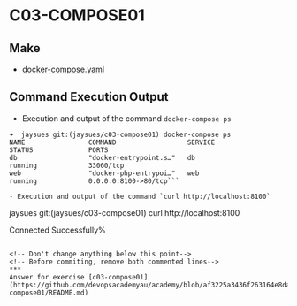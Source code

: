 # C03-COMPOSE01

## Make
- [docker-compose.yaml](docker-compose.yaml)

## Command Execution Output

- Execution and output of the command `docker-compose ps`

```
➜  jaysues git:(jaysues/c03-compose01) docker-compose ps
NAME                COMMAND                  SERVICE             STATUS              PORTS
db                  "docker-entrypoint.s…"   db                  running             33060/tcp
web                 "docker-php-entrypoi…"   web                 running             0.0.0.0:8100->80/tcp```

- Execution and output of the command `curl http://localhost:8100`

```
jaysues git:(jaysues/c03-compose01) curl http://localhost:8100


Connected Successfully%   
```

<!-- Don't change anything below this point-->
<!-- Before commiting, remove both commented lines--> 
***
Answer for exercise [c03-compose01](https://github.com/devopsacademyau/academy/blob/af3225a3436f263164e8daebc6bbd1ef3122b900/classes/03class/exercises/c03-compose01/README.md)